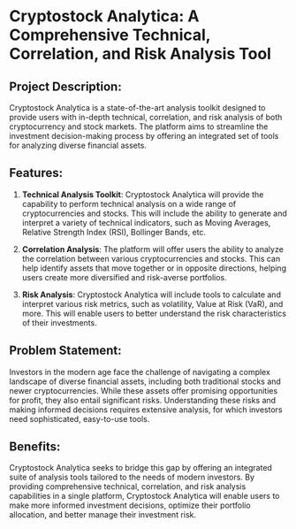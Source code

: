 # Cryptostock Analytica: A Comprehensive Technical, Correlation, and Risk Analysis Tool

## Project Description:

Cryptostock Analytica is a state-of-the-art analysis toolkit designed to provide users with in-depth technical, correlation, and risk analysis of both cryptocurrency and stock markets. The platform aims to streamline the investment decision-making process by offering an integrated set of tools for analyzing diverse financial assets.

## Features:

1. **Technical Analysis Toolkit**: Cryptostock Analytica will provide the capability to perform technical analysis on a wide range of cryptocurrencies and stocks. This will include the ability to generate and interpret a variety of technical indicators, such as Moving Averages, Relative Strength Index (RSI), Bollinger Bands, etc.

2. **Correlation Analysis**: The platform will offer users the ability to analyze the correlation between various cryptocurrencies and stocks. This can help identify assets that move together or in opposite directions, helping users create more diversified and risk-averse portfolios.

3. **Risk Analysis**: Cryptostock Analytica will include tools to calculate and interpret various risk metrics, such as volatility, Value at Risk (VaR), and more. This will enable users to better understand the risk characteristics of their investments.

## Problem Statement:

Investors in the modern age face the challenge of navigating a complex landscape of diverse financial assets, including both traditional stocks and newer cryptocurrencies. While these assets offer promising opportunities for profit, they also entail significant risks. Understanding these risks and making informed decisions requires extensive analysis, for which investors need sophisticated, easy-to-use tools.

## Benefits:

Cryptostock Analytica seeks to bridge this gap by offering an integrated suite of analysis tools tailored to the needs of modern investors. By providing comprehensive technical, correlation, and risk analysis capabilities in a single platform, Cryptostock Analytica will enable users to make more informed investment decisions, optimize their portfolio allocation, and better manage their investment risk.
